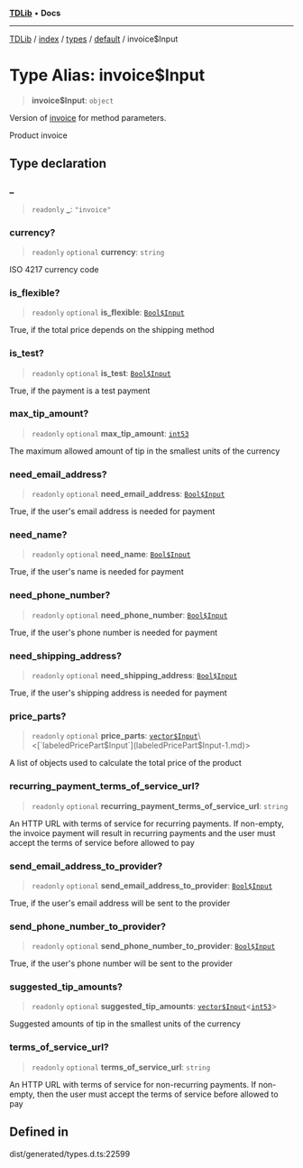 [**TDLib**](../../../../../../README.md) • **Docs**

***

[TDLib](../../../../../../modules.md) / [index](../../../../../README.md) / [types](../../../README.md) / [default](../README.md) / invoice$Input

# Type Alias: invoice$Input

> **invoice$Input**: `object`

Version of [invoice](invoice-1.md) for method parameters.

Product invoice

## Type declaration

### \_

> `readonly` **\_**: `"invoice"`

### currency?

> `readonly` `optional` **currency**: `string`

ISO 4217 currency code

### is\_flexible?

> `readonly` `optional` **is\_flexible**: [`Bool$Input`](Bool$Input.md)

True, if the total price depends on the shipping method

### is\_test?

> `readonly` `optional` **is\_test**: [`Bool$Input`](Bool$Input.md)

True, if the payment is a test payment

### max\_tip\_amount?

> `readonly` `optional` **max\_tip\_amount**: [`int53`](int53-1.md)

The maximum allowed amount of tip in the smallest units of the currency

### need\_email\_address?

> `readonly` `optional` **need\_email\_address**: [`Bool$Input`](Bool$Input.md)

True, if the user's email address is needed for payment

### need\_name?

> `readonly` `optional` **need\_name**: [`Bool$Input`](Bool$Input.md)

True, if the user's name is needed for payment

### need\_phone\_number?

> `readonly` `optional` **need\_phone\_number**: [`Bool$Input`](Bool$Input.md)

True, if the user's phone number is needed for payment

### need\_shipping\_address?

> `readonly` `optional` **need\_shipping\_address**: [`Bool$Input`](Bool$Input.md)

True, if the user's shipping address is needed for payment

### price\_parts?

> `readonly` `optional` **price\_parts**: [`vector$Input`](vector$Input.md)\<[`labeledPricePart$Input`](labeledPricePart$Input-1.md)\>

A list of objects used to calculate the total price of the product

### recurring\_payment\_terms\_of\_service\_url?

> `readonly` `optional` **recurring\_payment\_terms\_of\_service\_url**: `string`

An HTTP URL with terms of service for recurring payments. If non-empty, the invoice payment will result in recurring payments and the user must accept the terms of service before allowed to pay

### send\_email\_address\_to\_provider?

> `readonly` `optional` **send\_email\_address\_to\_provider**: [`Bool$Input`](Bool$Input.md)

True, if the user's email address will be sent to the provider

### send\_phone\_number\_to\_provider?

> `readonly` `optional` **send\_phone\_number\_to\_provider**: [`Bool$Input`](Bool$Input.md)

True, if the user's phone number will be sent to the provider

### suggested\_tip\_amounts?

> `readonly` `optional` **suggested\_tip\_amounts**: [`vector$Input`](vector$Input.md)\<[`int53`](int53-1.md)\>

Suggested amounts of tip in the smallest units of the currency

### terms\_of\_service\_url?

> `readonly` `optional` **terms\_of\_service\_url**: `string`

An HTTP URL with terms of service for non-recurring payments. If non-empty, then the user must accept the terms of service before allowed to pay

## Defined in

dist/generated/types.d.ts:22599
